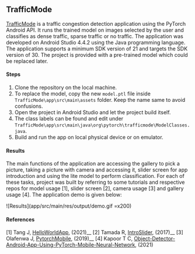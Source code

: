 ## TrafficMode

[TrafficMode](https://github.com/besteekmen/TrafficApp "app") is a traffic congestion detection application using the PyTorch Android API. It runs the trained model on images selected by the user and classifies as dense traffic, sparse traffic or no traffic. The application was developed on Android Studio 4.4.2 using the Java programming language. The application supports a minimum SDK version of 21 and targets the SDK version of 30. The project is provided with a pre-trained model which could be replaced later.

#### Steps

1. Clone the repository on the local machine.
2. To replace the model, copy the new `model.ptl` file inside `TrafficMode\app\src\main\assets` folder. Keep the name same to avoid confusions.
3. Open the project in Android Studio and let the project build itself.
4. The class labels can be found and edit under `TrafficMode\app\src\main\java\org\pytorch\trafficmode\ModelClasses.java`.
5. Build and run the app on local physical device or on emulator.

#### Results

The main functions of the application are accessing the gallery to pick a picture, taking a picture with camera and accessing it, slider screen for app introduction and using the lite model to perform classification. For each of these tasks, project was built by referring to some tutorials and respective repos for model usage [1], slider screen [2], camera usage [3] and gallery usage [4]. The application demo is given below:

![Results](app/src/main/res/output/demo.gif =x200)

#### References
[1]	Tang J, [HelloWorldApp](https://github.com/pytorch/android-demo-app/tree/master/HelloWorldApp "app"), (2021)__
[2]	Tamada R, [IntroSlider](https://www.androidhive.info/2016/05/android-build-intro-slider-app "app"), (2017)__
[3]	Olafenwa J, [PytorchMobile](https://github.com/johnolafenwa/PytorchMobile "app"), (2019)__
[4]	Kapoor T C, [Object-Detector-Android-App-Using-PyTorch-Mobile-Neural-Network](https://github.com/tusharck "app"), (2021)